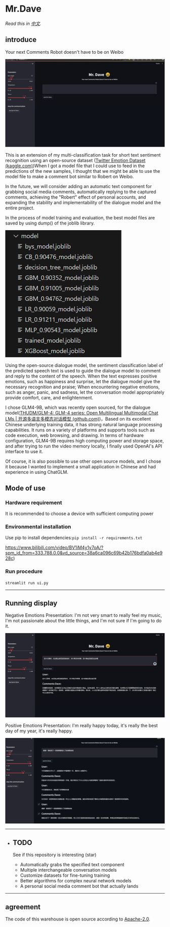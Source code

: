 # Mr.Dave

*Read this in [中文](README.md).*
## introduce

Your next Comments Robot doesn't have to be on Weibo

![](resources/44321.png)



This is an extension of my multi-classification task for short text sentiment recognition using an open-source dataset ([Twitter Emotion Dataset (kaggle.com)](https://www.kaggle.com/datasets/adhamelkomy/twitter-emotion-dataset/data))When I got a model file that I could use to feed in the predictions of the new samples, I thought that we might be able to use the model file to make a comment bot similar to Robert on Weibo.

In the future, we will consider adding an automatic text component for grabbing social media comments, automatically replying to the captured comments, achieving the "Robert" effect of personal accounts, and expanding the stability and implementability of the dialogue model and the entire project.



In the process of model training and evaluation, the best model files are saved by using dump() of the joblib library.

![](resources/78906.png)

Using the open-source dialogue model, the sentiment classification label of the predicted speech text is used to guide the dialogue model to comment and reply to the content of the speech. When the text expresses positive emotions, such as happiness and surprise, let the dialogue model give the necessary recognition and praise; When encountering negative emotions, such as anger, panic, and sadness, let the conversation model appropriately provide comfort, care, and enlightenment.

I chose GLM4-9B, which was recently open sourced, for the dialogue model([THUDM/GLM-4: GLM-4 series: Open Multilingual Multimodal Chat LMs | 开源多语言多模态对话模型 (github.com)](https://github.com/THUDM/GLM-4))，Based on its excellent Chinese underlying training data, it has strong natural language processing capabilities. It runs on a variety of platforms and supports tools such as code execution, web browsing, and drawing. In terms of hardware configuration, GLM4-9B requires high computing power and storage space, and after trying to run the video memory locally, I finally used OpenAI's API interface to use it.

Of course, it is also possible to use other open source models, and I chose it because I wanted to implement a small application in Chinese and had experience in using ChatGLM.



## Mode of use

### Hardware requirement
It is recommended to choose a device with sufficient computing power

### Environmental installation
Use pip to install dependencies:`pip install -r requirements.txt`

https://www.bilibili.com/video/BV1iM4y1y7oA/?spm_id_from=333.788.0.0&vd_source=38a6ca096c69b42b176bdfa0ab4e928c)

### Run procedure
`streamlit run ui.py`




-----
## Running display
Negative Emotions Presentation: I'm not very smart to really feel my music, I'm not passionate about the little things, and I'm not sure if I'm going to do it.

![](resources/21144.png)

Positive Emotions Presentation: I'm really happy today, it's really the best day of my year, it's really happy.

![](resources/43678.png)

-----
- ## TODO

  See if this repository is interesting (star)

  - Automatically grabs the specified text component
  - Multiple interchangeable conversation models
  - Customize datasets for fine-tuning training
  - Better algorithms for complex neural network models
  - A personal social media comment bot that actually lands

-----
## agreement
The code of this warehouse is open source according to [Apache-2.0](LICENSE).

